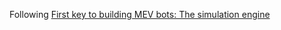 Following [First key to building MEV bots: The simulation engine
](https://medium.com/@solidquant/first-key-to-building-mev-bots-your-simulation-engine-c9c0420d2e1)
